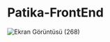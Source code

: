 
# Patika-FrontEnd
![Ekran Görüntüsü (268)](https://user-images.githubusercontent.com/83429611/188660216-eb8db6fb-f336-4f51-bfa8-a8ab012b481f.png)
